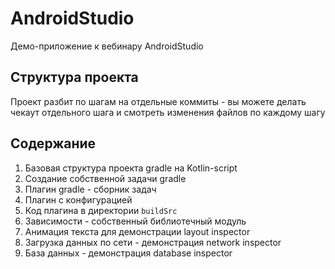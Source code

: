 # AndroidStudio
Демо-приложение к вебинару AndroidStudio

## Структура проекта
Проект разбит по шагам на отдельные коммиты - вы можете делать чекаут отдельного 
шага и смотреть изменения файлов по каждому шагу

## Содержание

1. Базовая структура проекта gradle на Kotlin-script
2. Создание собственной задачи gradle
3. Плагин gradle - сборник задач
4. Плагин с конфигурацией
5. Код плагина в директории `buildSrc`
6. Зависимости - собственный библиотечный модуль
7. Анимация текста для демонстрации layout inspector
8. Загрузка данных по сети - демонстрация network inspector
9. База данных - демонстрация database inspector